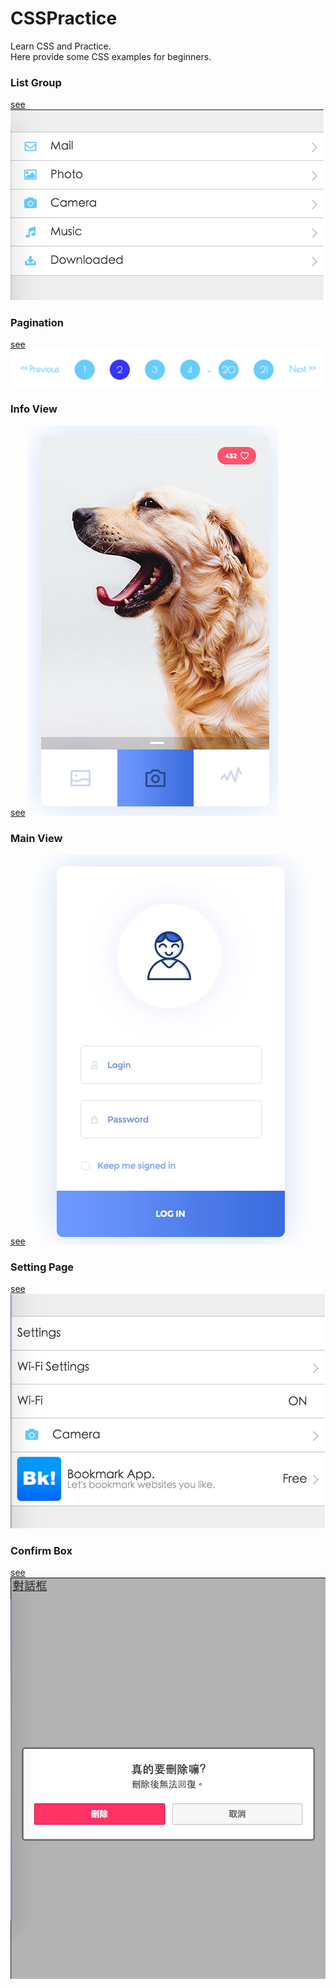 # CSSPractice
Learn CSS and Practice.<BR>
Here provide some CSS examples for beginners.

### List Group ###
[see](https://github.com/justin3737/CSSPractice/tree/master/examples/01_list_group)
![image](https://raw.githubusercontent.com/justin3737/CSSPractice/master/img/list_group.png)

### Pagination ###
[see](https://github.com/justin3737/CSSPractice/tree/master/examples/02_pagination)
![image](https://raw.githubusercontent.com/justin3737/CSSPractice/master/img/pagination.png)


### Info View ###
[see](https://github.com/justin3737/CSSPractice/tree/master/examples/03_info_view)
![image](https://raw.githubusercontent.com/justin3737/CSSPractice/master/img/info_view.jpg)


### Main View ###
[see](https://github.com/justin3737/CSSPractice/tree/master/examples/04_main_view)
![image](https://raw.githubusercontent.com/justin3737/CSSPractice/master/img/login_view.jpg)


### Setting Page ###
[see](https://github.com/justin3737/CSSPractice/tree/master/examples/05_setting_page)
![image](https://raw.githubusercontent.com/justin3737/CSSPractice/master/img/setting_page.png)


### Confirm Box ###
[see](https://github.com/justin3737/CSSPractice/tree/master/examples/06_confirm_box)
![image](https://raw.githubusercontent.com/justin3737/CSSPractice/master/img/confirm_box.png)


